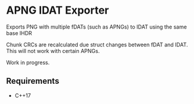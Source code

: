 # APNG IDAT Exporter
Exports PNG with multiple fDATs (such as APNGs) to IDAT using the same base IHDR

Chunk CRCs are recalculated due struct changes between fDAT and IDAT. This will not work with certain APNGs.

Work in progress.

## Requirements

* C++17

